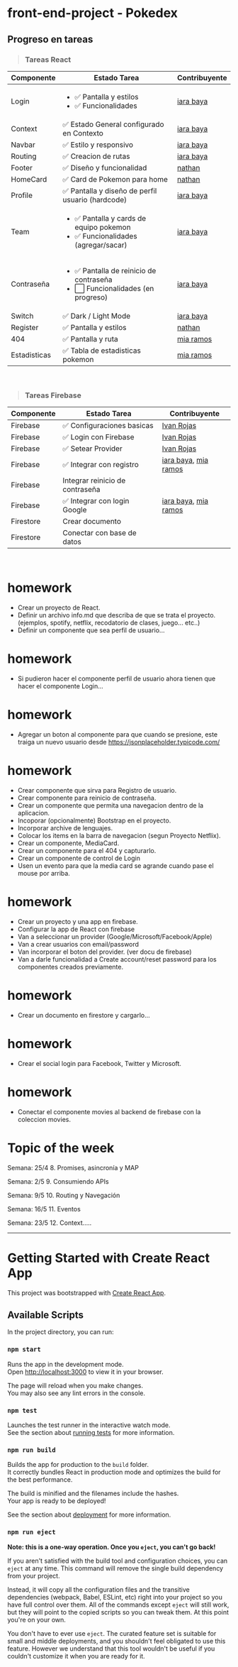 # front-end-project - Pokedex

## Progreso en tareas
> ### Tareas React
| Componente  | Estado Tarea | Contribuyente |
| ------------- | ------------- | ---------------- |
| Login        |  <ul><li> ✅ Pantalla y estilos</li> <li> ✅ Funcionalidades</li></ul> |  [iara baya](https://github.com/iarabaya) 
| Context      |  ✅ Estado General configurado en Contexto  | [iara baya](https://github.com/iarabaya) 
| Navbar       |  ✅ Estilo y responsivo  | [iara baya](https://github.com/iarabaya) 
| Routing      |  ✅ Creacion de rutas | [iara baya](https://github.com/iarabaya) 
| Footer       |  ✅ Diseño y funcionalidad  | [nathan](https://github.com/qjonathan999)
| HomeCard     |  ✅ Card de Pokemon para home  | [nathan](https://github.com/qjonathan999)
| Profile      |   ✅ Pantalla y diseño de perfil usuario (hardcode)  | [iara baya](https://github.com/iarabaya)
| Team         |   <ul><li> ✅ Pantalla y cards de equipo pokemon </li> <li> ✅ Funcionalidades (agregar/sacar) </li></ul> | [iara baya](https://github.com/iarabaya)
| Contraseña   |  <ul><li>  ✅ Pantalla de reinicio de contraseña </li> <li> ⬜️ Funcionalidades (en progreso) </li></ul> | [iara baya](https://github.com/iarabaya)
| Switch       |   ✅ Dark / Light Mode  | [iara baya](https://github.com/iarabaya)
| Register     |  ✅ Pantalla y estilos  | [nathan](https://github.com/qjonathan999)
| 404          |  ✅ Pantalla y ruta | [mia ramos](https://github.com/MiaFate)
| Estadisticas |  ✅ Tabla de estadisticas pokemon | [mia ramos](https://github.com/MiaFate)

<br>



> ### Tareas Firebase
| Componente  | Estado Tarea | Contribuyente |
| ------------- | ------------- | ---------------- |
| Firebase | ✅ Configuraciones basicas | [Ivan Rojas](https://github.com/IvanRojas99) |
| Firebase | ✅ Login con Firebase | [Ivan Rojas](https://github.com/IvanRojas99) |
| Firebase | ✅ Setear Provider | [Ivan Rojas](https://github.com/IvanRojas99) |
| Firebase | ✅ Integrar con registro | [iara baya](https://github.com/iarabaya), [mia ramos](https://github.com/MiaFate) |
| Firebase | Integrar reinicio de contraseña |  |
| Firebase | ✅ Integrar con login Google | [iara baya](https://github.com/iarabaya), [mia ramos](https://github.com/MiaFate) |
| Firestore | Crear documento |  |
| Firestore | Conectar con base de datos |  |

<br>


# homework

* Crear un proyecto de React.
* Definir un archivo info.md que describa de que se trata el proyecto.  (ejemplos, spotify, netflix, recodatorio de clases, juego... etc..)
* Definir un componente que sea perfil de usuario... 

# homework
* Si pudieron hacer el componente perfil de usuario ahora tienen que hacer el componente Login...

# homework

* Agregar un boton al componente para que cuando se presione, este traiga un nuevo usuario desde https://jsonplaceholder.typicode.com/
# homework

* Crear componente que sirva para Registro de usuario.
* Crear componente para reinicio de contraseña.
* Crear un componente que permita una navegacion dentro de la aplicacion.
* Incoporar (opcionalmente) Bootstrap en el proyecto.
* Incorporar archive de lenguajes.
* Colocar los items en la barra de navegacion (segun Proyecto Netflix).
* Crear un componente, MediaCard.
* Crear un componente para el 404 y capturarlo.
* Crear un componente de control de Login
* Usen un evento para que la media card se agrande cuando pase el mouse por arriba.

# homework
* Crear un proyecto y una app en firebase.
* Configurar la app de React con firebase
* Van a seleccionar un provider (Google/Microsoft/Facebook/Apple)
* Van a crear usuarios con email/password
* Van incorporar el boton del provider. (ver docu de firebase)
* Van a darle funcionalidad a Create account/reset password para los componentes creados previamente.
# homework
* Crear un documento en firestore y cargarlo...

# homework
* Crear el social login para Facebook, Twitter y Microsoft.
# homework
* Conectar el componente movies al backend de firebase con la coleccion movies.



# Topic of the week

Semana: 25/4 8. Promises, asincronía y MAP

Semana: 2/5 9. Consumiendo APIs

Semana: 9/5 10. Routing y Navegación

Semana: 16/5 11. Eventos

Semana: 23/5 12. Context…..

---

# Getting Started with Create React App

This project was bootstrapped with [Create React App](https://github.com/facebook/create-react-app).

## Available Scripts

In the project directory, you can run:

### `npm start`

Runs the app in the development mode.\
Open [http://localhost:3000](http://localhost:3000) to view it in your browser.

The page will reload when you make changes.\
You may also see any lint errors in the console.

### `npm test`

Launches the test runner in the interactive watch mode.\
See the section about [running tests](https://facebook.github.io/create-react-app/docs/running-tests) for more information.

### `npm run build`

Builds the app for production to the `build` folder.\
It correctly bundles React in production mode and optimizes the build for the best performance.

The build is minified and the filenames include the hashes.\
Your app is ready to be deployed!

See the section about [deployment](https://facebook.github.io/create-react-app/docs/deployment) for more information.

### `npm run eject`

**Note: this is a one-way operation. Once you `eject`, you can't go back!**

If you aren't satisfied with the build tool and configuration choices, you can `eject` at any time. This command will remove the single build dependency from your project.

Instead, it will copy all the configuration files and the transitive dependencies (webpack, Babel, ESLint, etc) right into your project so you have full control over them. All of the commands except `eject` will still work, but they will point to the copied scripts so you can tweak them. At this point you're on your own.

You don't have to ever use `eject`. The curated feature set is suitable for small and middle deployments, and you shouldn't feel obligated to use this feature. However we understand that this tool wouldn't be useful if you couldn't customize it when you are ready for it.

